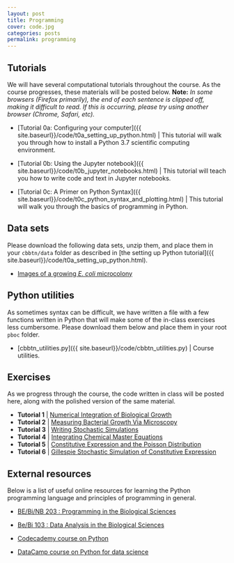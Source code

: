 ```yaml
---
layout: post
title: Programming
cover: code.jpg
categories: posts
permalink: programming
---
```


## Tutorials
We will have several computational tutorials throughout the course. As the course
progresses, these materials will be posted below. **Note:** *In some browsers (Firefox primarily), the end of each sentence is clipped off, making it difficult to read. If this is occurring, please try using another browser (Chrome, Safari, etc).*

* [Tutorial 0a: Configuring your computer]({{ site.baseurl}}/code/t0a_setting_up_python.html) \| This tutorial will walk you through how to install a Python 3.7 scientific computing environment.

* [Tutorial 0b: Using the Jupyter notebook]({{ site.baseurl}}/code/t0b_jupyter_notebooks.html) \| This tutorial will teach you how to write code and text in Jupyter notebooks.

* [Tutorial 0c: A Primer on Python Syntax]({{ site.baseurl}}/code/t0c_python_syntax_and_plotting.html) \| This tutorial will walk you through the basics of programming in Python.



## Data sets
Please download the following data sets, unzip them, and place them in your `cbbtn/data` folder as described in [the setting up Python tutorial]({{ site.baseurl}}/code/t0a_setting_up_python.html).

* [Images of a growing *E. coli* microcolony](http://www.rpdata.caltech.edu/courses/course_data/ecoli_growth.zip)


## Python utilities
As sometimes syntax can be difficult, we have written a file with a few functions written in Python that will make some of the in-class exercises less cumbersome. Please download them below and place them in your root `pboc` folder.

* [cbbtn_utilities.py]({{ site.baseurl}}/code/cbbtn_utilities.py) \| Course utilities.



## Exercises
As we progress through the course, the code written in class will be posted here, along with the polished version of the same material.


* **Tutorial 1** \| [Numerical Integration of Biological Growth]({{site.baseurl}}/code/t1a_numerical_integration.html)
* **Tutorial 2** \| [Measuring Bacterial Growth Via Microscopy]({{site.baseurl}}/code/t1b_ecoli_growth.html)
* **Tutorial 3** \| [Writing Stochastic Simulations]({{site.baseurl}}/code/t03_stochastic_simulations.html)
* **Tutorial 4** \| [Integrating Chemical Master Equations]({{site.baseurl}}/code/t04_chemical_master_equations.html)
* **Tutorial 5** \| [Constitutive Expression and the Poisson Distribution]({{site.baseurl}}/code/t05_constitutive_expression.html)
* **Tutorial 6** \| [Gillespie Stochastic Simulation of Constitutive Expression]({{site.baseurl}}/code/t06_gillespie_algorithm.html)


## External resources
Below is a list of useful online resources for learning the Python programming language and principles of programming in general.

* [BE/Bi/NB 203 : Programming in the Biological Sciences](http://justinbois.github.io/bootcamp/2018/)

* [Be/Bi 103 : Data Analysis in the Biological Sciences](http://www.bebi103.caltech.edu)

* [Codecademy course on Python](https://www.codecademy.com/learn/python)

* [DataCamp course on Python for data science](https://www.datacamp.com/courses/intro-to-python-for-data-science)
